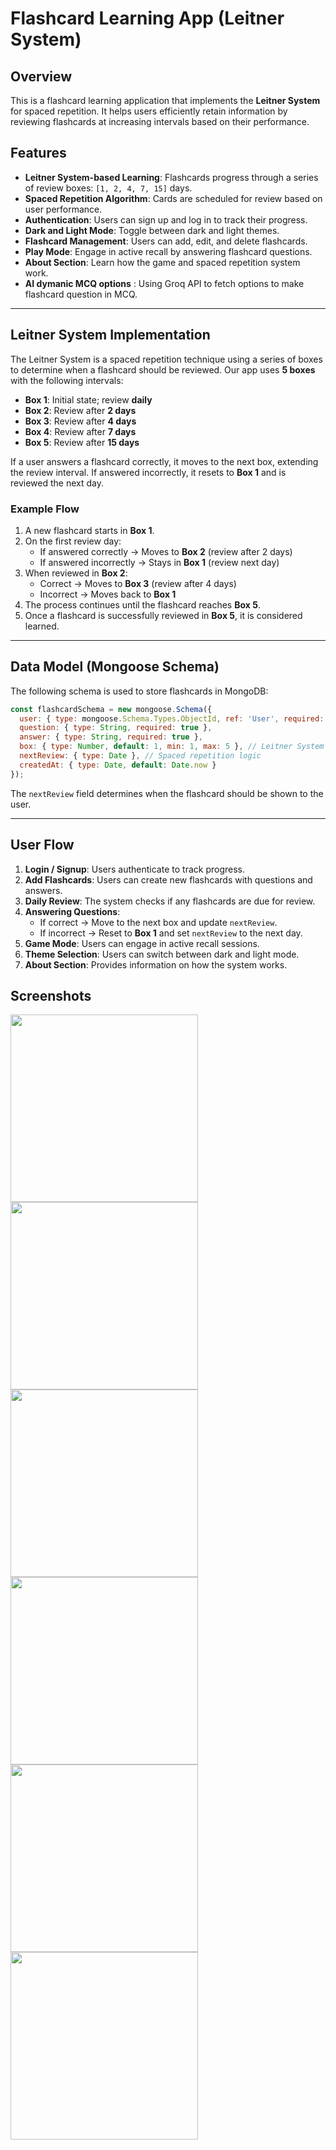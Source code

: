 # Flashcard Learning App (Leitner System)

## Overview
This is a flashcard learning application that implements the **Leitner System** for spaced repetition. It helps users efficiently retain information by reviewing flashcards at increasing intervals based on their performance.

## Features
- **Leitner System-based Learning**: Flashcards progress through a series of review boxes: `[1, 2, 4, 7, 15]` days.
- **Spaced Repetition Algorithm**: Cards are scheduled for review based on user performance.
- **Authentication**: Users can sign up and log in to track their progress.
- **Dark and Light Mode**: Toggle between dark and light themes.
- **Flashcard Management**: Users can add, edit, and delete flashcards.
- **Play Mode**: Engage in active recall by answering flashcard questions.
- **About Section**: Learn how the game and spaced repetition system work.
- **AI dymanic MCQ options** : Using Groq API to fetch options to make flashcard question in MCQ.

---

## Leitner System Implementation
The Leitner System is a spaced repetition technique using a series of boxes to determine when a flashcard should be reviewed. Our app uses **5 boxes** with the following intervals:

- **Box 1**: Initial state; review **daily**
- **Box 2**: Review after **2 days**
- **Box 3**: Review after **4 days**
- **Box 4**: Review after **7 days**
- **Box 5**: Review after **15 days**

If a user answers a flashcard correctly, it moves to the next box, extending the review interval. If answered incorrectly, it resets to **Box 1** and is reviewed the next day.

### Example Flow
1. A new flashcard starts in **Box 1**.
2. On the first review day:
   - If answered correctly → Moves to **Box 2** (review after 2 days)
   - If answered incorrectly → Stays in **Box 1** (review next day)
3. When reviewed in **Box 2**:
   - Correct → Moves to **Box 3** (review after 4 days)
   - Incorrect → Moves back to **Box 1**
4. The process continues until the flashcard reaches **Box 5**.
5. Once a flashcard is successfully reviewed in **Box 5**, it is considered learned.

---

## Data Model (Mongoose Schema)
The following schema is used to store flashcards in MongoDB:

```javascript
const flashcardSchema = new mongoose.Schema({
  user: { type: mongoose.Schema.Types.ObjectId, ref: 'User', required: true },
  question: { type: String, required: true },
  answer: { type: String, required: true },
  box: { type: Number, default: 1, min: 1, max: 5 }, // Leitner System (1 to 5)
  nextReview: { type: Date }, // Spaced repetition logic
  createdAt: { type: Date, default: Date.now }
});
```

The `nextReview` field determines when the flashcard should be shown to the user.

---

## User Flow
1. **Login / Signup**: Users authenticate to track progress.
2. **Add Flashcards**: Users can create new flashcards with questions and answers.
3. **Daily Review**: The system checks if any flashcards are due for review.
4. **Answering Questions**:
   - If correct → Move to the next box and update `nextReview`.
   - If incorrect → Reset to **Box 1** and set `nextReview` to the next day.
5. **Game Mode**: Users can engage in active recall sessions.
6. **Theme Selection**: Users can switch between dark and light mode.
7. **About Section**: Provides information on how the system works.

## Screenshots

<img src="https://github.com/user-attachments/assets/ec2deed4-7bf1-4952-8919-52ee51b116dd" width="300" />
<img src="https://github.com/user-attachments/assets/287e1881-dad2-4966-af78-b9330d5d29b8" width="300" />
<img src="https://github.com/user-attachments/assets/e9636d75-e3ab-4f50-b38a-fcd288f1f62a" width="300" />
<img src="https://github.com/user-attachments/assets/5c0a757b-1174-49eb-ac93-bf6e9299e4f7" width="300" />
<img src="https://github.com/user-attachments/assets/6cc8623a-01c5-457d-8f8b-865e4e921c53" width="300" />
<img src="https://github.com/user-attachments/assets/9954b810-4813-4c4a-99f4-8771c5b6d3eb" width="300" />





